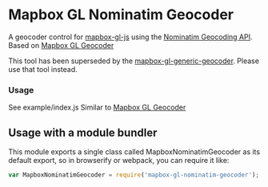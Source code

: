 # Mapbox GL Nominatim Geocoder

A geocoder control for [mapbox-gl-js](https://github.com/mapbox/mapbox-gl-js) using the [Nominatim Geocoding API](http://wiki.openstreetmap.org/wiki/Nominatim).
Based on [Mapbox GL Geocoder](https://github.com/mapbox/mapbox-gl-geocoder/)

This tool has been superseded by the [mapbox-gl-generic-geocoder](https://github.com/lemmingapex/mapbox-gl-generic-geocoder).  Please use that tool instead.

### Usage

See example/index.js
Similar to [Mapbox GL Geocoder](https://www.mapbox.com/mapbox-gl-js/example/mapbox-gl-geocoder/)

## Usage with a module bundler

This module exports a single class called MapboxNominatimGeocoder as its default export,
so in browserify or webpack, you can require it like:

```js
var MapboxNominatimGeocoder = require('mapbox-gl-nominatim-geocoder');
```
